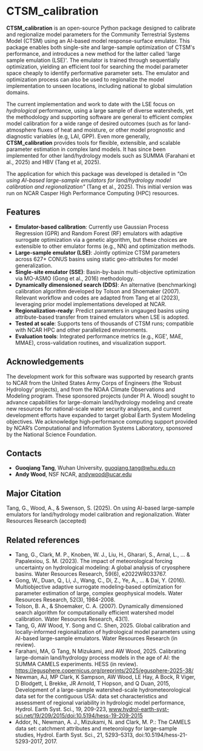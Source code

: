 # CTSM_calibration
**CTSM_calibration** is an open-source Python package designed to calibrate and regionalize model parameters for the Community Terrestrial Systems Model (CTSM) using an AI-based model response-surface emulator. This package enables both single-site and large-sample optimization of CTSM's performance, and introduces a new method for the latter called 'large sample emulation (LSE)'.  The emulator is trained through sequentially optimization, yielding an efficient tool for searching the model parameter space cheaply to identify performative parameter sets.  The emulator and optimization process can also be used to regionalize the model implementation to unseen locations, including national to global simulation domains.  

The current implementation and work to date with the LSE focus on _hydrological_ performance, using a large sample of diverse watersheds, yet the methodology and supporting software are general to efficient complex model calibration for a wide range of desired outcomes (such as for land-atmosphere fluxes of heat and moisture, or other model prognostic and diagnostic variables (e.g, LAI, GPP). Even more generally, **CTSM_calibration** provides tools for flexible, extensible, and scalable parameter estimation in complex land models. It has since been implemented for other land/hydrology models such as SUMMA (Farahani et al., 2025) and HBV (Tang et al, 2025).

The application for which this package was developed is detailed in _"On using AI-based large-sample emulators for land/hydrology model calibration and regionalization"_ (Tang et al., 2025). This initial version was run on NCAR Casper High Performance Computing (HPC) resources.

## Features
- **Emulator-based calibration**: Currently use Gaussian Process Regression (GPR) and Random Forest (RF) emulators with adaptive surrogate optimization via a genetic algorithm, but these choices are extensible to other emulator forms (e.g., NN) and optimization methods.
- **Large-sample emulator (LSE)**: Jointly optimize CTSM parameters across 627+ CONUS basins using static geo-attributes for model generalization.
- **Single-site emulator (SSE)**: Basin-by-basin multi-objective optimization via MO-ASMO (Gong et al., 2016) methodology.
- **Dynamically dimensioned search (DDS)**: An alternative (benchmarking) calibration algorithm developed by Tolson and Shoemaker (2007). Relevant workflow and codes are adapted from Tang et al (2023), leveraging prior model implementations developed at NCAR. 
- **Regionalization-ready**: Predict parameters in ungauged basins using attribute-based transfer from trained emulators when LSE is adopted.
- **Tested at scale**: Supports tens of thousands of CTSM runs; compatible with NCAR HPC and other parallelized environments.
- **Evaluation tools**: Integrated performance metrics (e.g., KGE', MAE, MMAE), cross-validation routines, and visualization support.

## Acknowledgements  
The development work for this software was supported by research grants to NCAR from the United States Army Corps of Engineers (the ‘Robust Hydrology’ projects), and from the NOAA Climate Observations and Modeling program. These sponsored projects (under PI A. Wood) sought to advance capabilities for large-domain land/hydrology modeling and create new resources for national-scale water security analyses, and current development efforts have expanded to target global Earth System Modeling objectives.  We acknowledge high‐performance computing support provided by NCAR’s Computational and Information Systems Laboratory, sponsored by the National Science Foundation. 

## Contacts
- **Guoqiang Tang**, Wuhan University, guoqiang.tang@whu.edu.cn 
- **Andy Wood**, NSF NCAR, andywood@ucar.edu

## Major Citation  
Tang, G., Wood, A., & Swenson, S. (2025). On using AI-based large-sample emulators for land/hydrology model calibration and regionalization. Water Resources Research (accepted)

## Related references 
- Tang, G., Clark, M. P., Knoben, W. J., Liu, H., Gharari, S., Arnal, L., ... & Papalexiou, S. M. (2023). The impact of meteorological forcing uncertainty on hydrological modeling: A global analysis of cryosphere basins. Water Resources Research, 59(6), e2022WR033767.  
- Gong, W., Duan, Q., Li, J., Wang, C., Di, Z., Ye, A., ... & Dai, Y. (2016). Multiobjective adaptive surrogate modeling‐based optimization for parameter estimation of large, complex geophysical models. Water Resources Research, 52(3), 1984-2008.  
- Tolson, B. A., & Shoemaker, C. A. (2007). Dynamically dimensioned search algorithm for computationally efficient watershed model calibration. Water Resources Research, 43(1).  
- Tang, G, AW Wood, Y. Song and C. Shen, 2025. Global calibration and locally-informed regionalization of hydrological model parameters using AI-based large-sample emulators.  Water Resources Research (in review).
- Farahani, MA, G Tang, N Mizukami, and AW Wood, 2025. Calibrating large-domain land/hydrology process models in the age of AI: the SUMMA CAMELS experiments. HESS (in review).  https://egusphere.copernicus.org/preprints/2025/egusphere-2025-38/ 
- Newman, AJ, MP Clark, K Sampson, AW Wood, LE Hay, A Bock, R Viger, D Blodgett, L Brekke, JR Arnold, T Hopson, and Q Duan, 2015, Development of a large-sample watershed-scale hydrometeorological data set for the contiguous USA: data set characteristics and assessment of regional variability in hydrologic model performance, Hydrol. Earth Syst. Sci., 19, 209-223, www.hydrol-earth-syst-sci.net/19/209/2015/doi:10.5194/hess-19-209-2015
- Addor, N., Newman, A. J., Mizukami, N. and Clark, M. P.: The CAMELS data set: catchment attributes and meteorology for large-sample studies, Hydrol. Earth Syst. Sci., 21, 5293–5313, doi:10.5194/hess-21-5293-2017, 2017.
